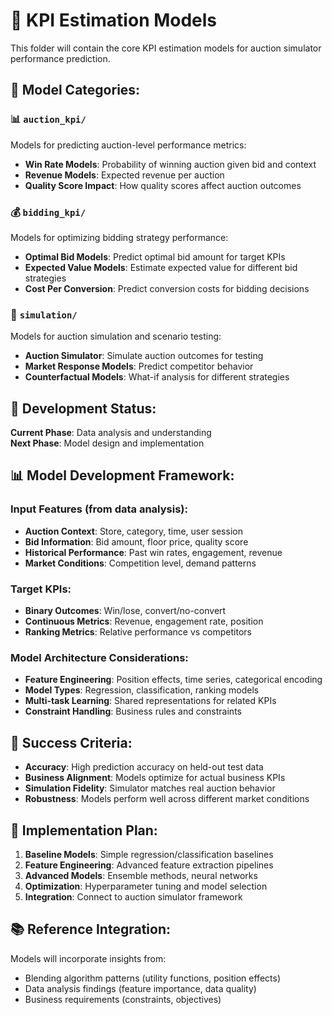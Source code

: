 # 🎯 KPI Estimation Models

This folder will contain the core KPI estimation models for auction simulator performance prediction.

## 🎯 **Model Categories:**

### **📊 `auction_kpi/`**
Models for predicting auction-level performance metrics:
- **Win Rate Models**: Probability of winning auction given bid and context
- **Revenue Models**: Expected revenue per auction
- **Quality Score Impact**: How quality scores affect auction outcomes

### **💰 `bidding_kpi/`**
Models for optimizing bidding strategy performance:
- **Optimal Bid Models**: Predict optimal bid amount for target KPIs
- **Expected Value Models**: Estimate expected value for different bid strategies
- **Cost Per Conversion**: Predict conversion costs for bidding decisions

### **🔄 `simulation/`**
Models for auction simulation and scenario testing:
- **Auction Simulator**: Simulate auction outcomes for testing
- **Market Response Models**: Predict competitor behavior
- **Counterfactual Models**: What-if analysis for different strategies

## 🚀 **Development Status:**
**Current Phase**: Data analysis and understanding  
**Next Phase**: Model design and implementation

## 📊 **Model Development Framework:**

### **Input Features (from data analysis):**
- **Auction Context**: Store, category, time, user session
- **Bid Information**: Bid amount, floor price, quality score
- **Historical Performance**: Past win rates, engagement, revenue
- **Market Conditions**: Competition level, demand patterns

### **Target KPIs:**
- **Binary Outcomes**: Win/lose, convert/no-convert
- **Continuous Metrics**: Revenue, engagement rate, position
- **Ranking Metrics**: Relative performance vs competitors

### **Model Architecture Considerations:**
- **Feature Engineering**: Position effects, time series, categorical encoding
- **Model Types**: Regression, classification, ranking models
- **Multi-task Learning**: Shared representations for related KPIs
- **Constraint Handling**: Business rules and constraints

## 🎯 **Success Criteria:**
- **Accuracy**: High prediction accuracy on held-out test data
- **Business Alignment**: Models optimize for actual business KPIs
- **Simulation Fidelity**: Simulator matches real auction behavior
- **Robustness**: Models perform well across different market conditions

## 🔧 **Implementation Plan:**
1. **Baseline Models**: Simple regression/classification baselines
2. **Feature Engineering**: Advanced feature extraction pipelines
3. **Advanced Models**: Ensemble methods, neural networks
4. **Optimization**: Hyperparameter tuning and model selection
5. **Integration**: Connect to auction simulator framework

## 📚 **Reference Integration:**
Models will incorporate insights from:
- Blending algorithm patterns (utility functions, position effects)
- Data analysis findings (feature importance, data quality)
- Business requirements (constraints, objectives)